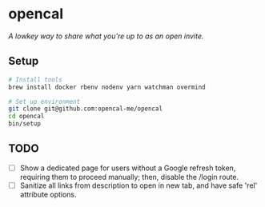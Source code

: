 # opencal

_A lowkey way to share what you're up to as an open invite._

## Setup

```bash
# Install tools
brew install docker rbenv nodenv yarn watchman overmind

# Set up environment
git clone git@github.com:opencal-me/opencal
cd opencal
bin/setup
```

## TODO

- [ ] Show a dedicated page for users without a Google refresh token, requiring
      them to proceed manually; then, disable the /login route.
- [ ] Sanitize all links from description to open in new tab, and have safe
      'rel' attribute options.
